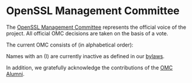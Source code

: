 # OpenSSL Management Committee

The [OpenSSL Management Committee](/policies/omc-bylaws.html#OMC)
represents the official voice of the project. All official OMC decisions
are taken on the basis of a vote.

The current OMC consists of (in alphabetical order):

<!--#include virtual="omc.inc" -->

Names with an (I) are currently inactive as defined in our
[bylaws](/policies/omc-bylaws.html).

In addition, we gratefully acknowledge the contributions of the [OMC
Alumni](omc-alumni.html).
